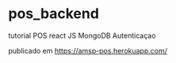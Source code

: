 # pos_backend

tutorial POS react JS MongoDB Autenticaçao

publicado em https://amsp-pos.herokuapp.com/
